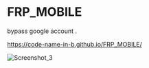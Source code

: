 # FRP_MOBILE
bypass google account
 .
 
 https://code-name-in-b.github.io/FRP_MOBILE/
 
![Screenshot_3](https://user-images.githubusercontent.com/60524669/194938951-539e3633-e809-498f-ab21-7e958c1dd9ab.png)
